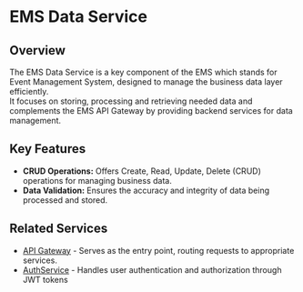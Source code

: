 # EMS Data Service

## Overview 
The EMS Data Service is a key component of the EMS which stands for Event Management System, designed to manage the business data layer efficiently.  
It focuses on storing, processing and retrieving needed data and complements the EMS API Gateway by providing backend services for data management.

## Key Features
- **CRUD Operations:** Offers  Create, Read, Update, Delete (CRUD) operations for managing business data.
- **Data Validation:** Ensures the accuracy and integrity of data being processed and stored.

## Related Services
- [API Gateway](https://github.com/kanakx/ems-api-gateway-spring) - Serves as the entry point, routing requests to appropriate services.
- [AuthService](https://github.com/kanakx/ems-auth-service-spring) - Handles user authentication and authorization through JWT tokens
